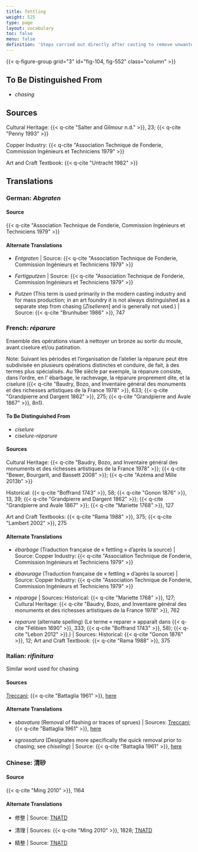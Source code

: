 ```yaml
---
title: fettling
weight: 525
type: page
layout: vocabulary
toc: false
menu: false
definition: 'Steps carried out directly after casting to remove unwanted features, including oxidized metal, {{< q-def "sprues" >}}, {{< q-def "core pins" >}}, {{< q-def "flashing" >}}, etc. Fettling may entail the use of power tools and/or hand tools such as saws, chisels, hammers, coarse files, and abrasives.'
---
```


{{< q-figure-group grid="3" id="fig-104, fig-552" class="column" >}}

## To Be Distinguished From

- *chasing*

## Sources

Cultural Heritage: {{< q-cite "Salter and Gilmour n.d." >}}, 23; {{< q-cite "Penny 1993" >}}

Copper Industry: {{< q-cite "Association Technique de Fonderie, Commission Ingénieurs et Techniciens 1979" >}}

Art and Craft Textbook: {{< q-cite "Untracht 1982" >}}

## Translations

<div class="accordion">

### **German**: *Abgraten*

#### Source

{{< q-cite "Association Technique de Fonderie, Commission Ingénieurs et Techniciens 1979" >}}

#### Alternate Translations

- *Entgraten* | Source: {{< q-cite "Association Technique de Fonderie, Commission Ingénieurs et Techniciens 1979" >}}

- *Fertigputzen* | Source: {{< q-cite "Association Technique de Fonderie, Commission Ingénieurs et Techniciens 1979" >}}

- *Putzen* (This term is used primarily in the modern casting industry and for mass production; in an art foundry it is not always distinguished as a separate step from chasing [*Ziselieren*] and is generally not used.) | Source: {{< q-cite "Brunhuber 1986" >}}, 747

### **French**: *réparure*

Ensemble des opérations visant à nettoyer un bronze au sortir du moule, avant ciselure et/ou patination.

<div class="backmatter">
Note: Suivant les périodes et l’organisation de l’atelier la réparure peut être subdivisée en plusieurs opérations distinctes et conduire, de fait, à des termes plus spécialisés. Au 19e siècle par exemple, la réparure consiste, dans l’ordre, en l’ ébarbage, le rachevage, la réparure proprement dite, et la ciselure ({{< q-cite "Baudry, Bozo, and Inventaire général des monuments et des richesses artistiques de la France 1978" >}}, 633; {{< q-cite "Grandpierre and Dargent 1862" >}}, 275; {{< q-cite "Grandpierre and Avale 1867" >}}, 8n1).
</div>

#### To Be Distinguished From

- *ciselure*
- *ciselure-réparure*

#### Sources

Cultural Heritage: {{< q-cite "Baudry, Bozo, and Inventaire général des monuments et des richesses artistiques de la France 1978" >}}; {{< q-cite "Bewer, Bourgarit, and Bassett 2008" >}}; {{< q-cite "Azéma and Mille 2013b" >}}

Historical: {{< q-cite "Boffrand 1743" >}}, 58; {{< q-cite "Gonon 1876" >}}, 13, 39; {{< q-cite "Grandpierre and Dargent 1862" >}}; {{< q-cite "Grandpierre and Avale 1867" >}}; {{< q-cite "Mariette 1768" >}}, 127

Art and Craft Textbooks: {{< q-cite "Rama 1988" >}}, 375; {{< q-cite "Lambert 2002" >}}, 275

#### Alternate Translations

- *ébarbage* (Traduction française de « fettling » d’après la source) | Source: Copper Industry: {{< q-cite "Association Technique de Fonderie, Commission Ingénieurs et Techniciens 1979" >}}

- *ébavurage* (Traduction française de « fettling » d’après la source) | Source: Copper Industry: {{< q-cite "Association Technique de Fonderie, Commission Ingénieurs et Techniciens 1979" >}}

- *réparage* | Sources: Historical: {{< q-cite "Mariette 1768" >}}, 127; Cultural Heritage: {{< q-cite "Baudry, Bozo, and Inventaire général des monuments et des richesses artistiques de la France 1978" >}}, 762

- *reparure* (alternate spelling) (Le terme « reparer » apparaît dans {{< q-cite "Félibien 1690" >}}, 333; {{< q-cite "Boffrand 1743" >}}, 58); {{< q-cite "Lebon 2012" >}}.) | Sources: Historical: {{< q-cite "Gonon 1876" >}}, 12; Art and Craft Textbook: {{< q-cite "Rama 1988" >}}, 375

### **Italian**: *rifinitura*

Similar word used for chasing

#### Sources

[Treccani](https://www.treccani.it/enciclopedia/fusione_%28Enciclopedia-Italiana%29/); {{< q-cite "Battaglia 1961" >}}, [here](http://www.gdli.it/pdf_viewer/Scripts/pdf.js/web/viewer.asp?file=/PDF/GDLI16/GDLI_16_ocr_264.pdf&parola=rifinitura)

#### Alternate Translations

- *sbavatura* (Removal of flashing or traces of sprues) | Sources: [Treccani](http://www.treccani.it/vocabolario/sbavatura1/); {{< q-cite "Battaglia 1961" >}}, [here](http://www.gdli.it/pdf_viewer/Scripts/pdf.js/web/viewer.asp?file=/PDF/GDLI17/GDLI_17_ocr_671.pdf&parola=sbavatura)

- *sgrossatura* (Designates more specifically the quick removal prior to chasing; see *chiseling*) | Source: {{< q-cite "Battaglia 1961" >}}, [here](http://www.gdli.it/pdf_viewer/Scripts/pdf.js/web/viewer.asp?file=/PDF/GDLI10/GDLI_10_ocr_700.pdf&parola=sgrossatura)

### **Chinese**: 清砂

#### Source

{{< q-cite "Ming 2010" >}}, 1164

#### Alternate Translations

- 修整 | Source: [TNATD](https://terms.naer.edu.tw/detail/634620/?index=3)

- 清理 | Sources: {{< q-cite "Ming 2010" >}}, 1828; [TNATD](https://terms.naer.edu.tw/detail/627107/?index=2)

- 精整 | Source: [TNATD](https://terms.naer.edu.tw/detail/14194174/?index=5)

</div>
